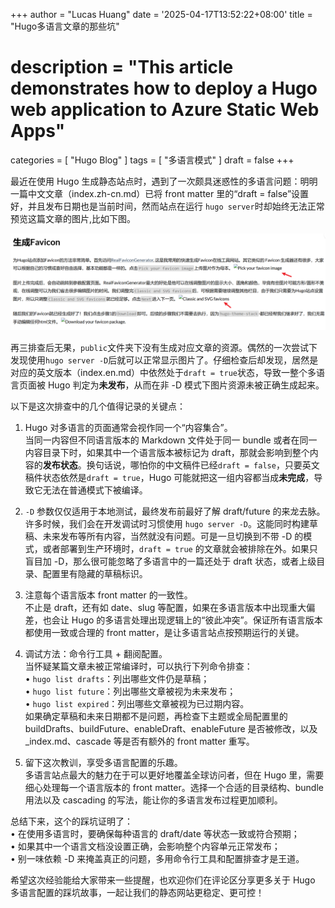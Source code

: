 +++
author = "Lucas Huang"
date = '2025-04-17T13:52:22+08:00'
title = "Hugo多语言文章的那些坑"
# description = "This article demonstrates how to deploy a Hugo web application to Azure Static Web Apps"
categories = [
    "Hugo Blog"
]
tags = [
    "多语言模式"
]
draft = false
+++



最近在使用 Hugo 生成静态站点时，遇到了一次颇具迷惑性的多语言问题：明明一篇中文文章（index.zh-cn.md）已将 front matter 里的“draft = false”设置好，并且发布日期也是当前时间，然而站点在运行 `hugo server`时却始终无法正常预览这篇文章的图片,比如下图。

![image-not-loading](image-not-loading.png)

再三排查后无果，`public`文件夹下没有生成对应文章的资源。偶然的一次尝试下发现使用`hugo server -D`后就可以正常显示图片了。仔细检查后却发现，居然是对应的英文版本（index.en.md）中依然处于`draft = true`状态，导致一整个多语言页面被 Hugo 判定为**未发布**，从而在非 -D 模式下图片资源未被正确生成起来。

以下是这次排查中的几个值得记录的关键点：

1. Hugo 对多语言的页面通常会视作同一个“内容集合”。  
   当同一内容但不同语言版本的 Markdown 文件处于同一 bundle 或者在同一内容目录下时，如果其中一个语言版本被标记为 draft，那就会影响到整个内容的**发布状态**。换句话说，哪怕你的中文稿件已经`draft = false`，只要英文稿件状态依然是`draft = true`，Hugo 可能就把这一组内容都当成**未完成**，导致它无法在普通模式下被编译。

2. `-D` 参数仅仅适用于本地测试，最终发布前最好了解 draft/future 的来龙去脉。  
   许多时候，我们会在开发调试时习惯使用 `hugo server -D`。这能同时构建草稿、未来发布等所有内容，当然就没有问题。可是一旦切换到不带 -D 的模式，或者部署到生产环境时，`draft = true` 的文章就会被排除在外。如果只盲目加 -D，那么很可能忽略了多语言中的一篇还处于 draft 状态，或者上级目录、配置里有隐藏的草稿标识。

3. 注意每个语言版本 front matter 的一致性。  
   不止是 draft，还有如 date、slug 等配置，如果在多语言版本中出现重大偏差，也会让 Hugo 的多语言处理出现逻辑上的“彼此冲突”。保证所有语言版本都使用一致或合理的 front matter，是让多语言站点按预期运行的关键。

4. 调试方法：命令行工具 + 翻阅配置。  
   当怀疑某篇文章未被正常编译时，可以执行下列命令排查：  
   • `hugo list drafts`：列出哪些文件仍是草稿；  
   • `hugo list future`：列出哪些文章被视为未来发布；  
   • `hugo list expired`：列出哪些文章被视为已过期内容。  
   如果确定草稿和未来日期都不是问题，再检查下主题或全局配置里的 buildDrafts、buildFuture、enableDraft、enableFuture 是否被修改，以及 _index.md、cascade 等是否有额外的 front matter 重写。

5. 留下这次教训，享受多语言配置的乐趣。  
   多语言站点最大的魅力在于可以更好地覆盖全球访问者，但在 Hugo 里，需要细心处理每一个语言版本的 front matter。选择一个合适的目录结构、bundle 用法以及 cascading 的写法，能让你的多语言发布过程更加顺利。

总结下来，这个的踩坑证明了：  
• 在使用多语言时，要确保每种语言的 draft/date 等状态一致或符合预期；  
• 如果其中一个语言文档没设置正确，会影响整个内容单元正常发布；  
• 别一味依赖 -D 来掩盖真正的问题，多用命令行工具和配置排查才是王道。

希望这次经验能给大家带来一些提醒，也欢迎你们在评论区分享更多关于 Hugo 多语言配置的踩坑故事，一起让我们的静态网站更稳定、更可控！